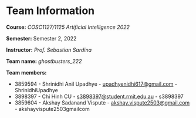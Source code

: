 # Team Information

**Course:** _COSC1127/1125 Artificial Intelligence 2022_

**Semester:** Semester 2, 2022

**Instructor:** _Prof. Sebastian Sardina_

**Team name:** _ghostbusters_222_

**Team members:**

* 3859594 - Shrinidhi Anil Upadhye - upadhyenidhi617@gmail.com - ShrinidhiUpadhye
* 3898397 - Chi Hinh CU - s3898397@student.rmit.edu.au - s3898397
* 3859604 - Akshay Sadanand Vispute - akshay.vispute2503@gmail.com - akshayvispute2503gmailcom
